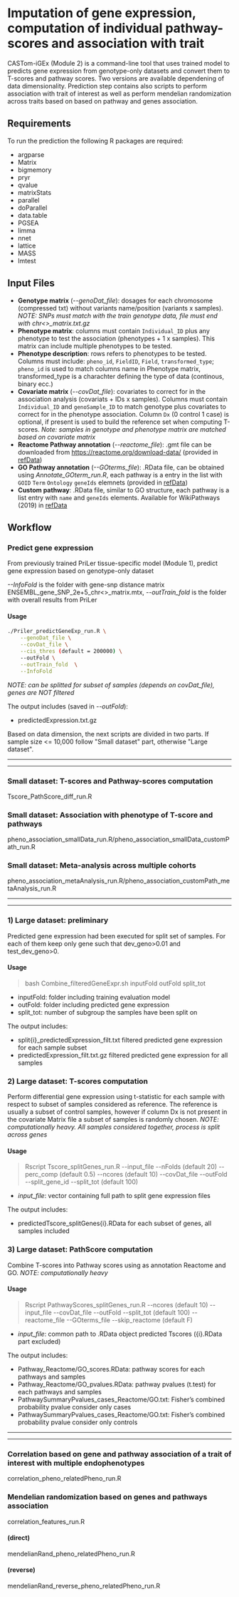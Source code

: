 # Imputation of gene expression, computation of individual pathway-scores and association with trait 
CASTom-iGEx (Module 2) is a command-line tool that uses trained model to predicts gene expression from genotype-only datasets and convert them to T-scores and pathway scores. Two versions are available dependening of data dimensionality. Prediction step contains also scripts to perform association with trait of interest as well as perform mendelian randomization across traits based on based on pathway and genes association.

## Requirements
To run the prediction the following R packages are required:
 - argparse
 - Matrix
 - bigmemory
 - pryr
 - qvalue
 - matrixStats
 - parallel
 - doParallel
 - data.table
 - PGSEA
 - limma
 - nnet
 - lattice
 - MASS
 - lmtest


## Input Files
- **Genotype matrix** (*--genoDat_file*): dosages for each chromosome (compressed txt) without variants name/position (variants x samples).  *NOTE: SNPs must match with the train genotype data, file must end with chr<>_matrix.txt.gz*
- **Phenotype matrix**: columns must contain `Individual_ID` plus any phenotype to test the association (phenotypes + 1 x samples). This matrix can include multiple phenotypes to be tested. 
- **Phenotype description**: rows refers to phenotypes to be tested. Columns must include: `pheno_id`, `FieldID`, `Field`,  `transformed_type`;  `pheno_id` is used to match columns name in Phenotype matrix, transformed_type is a charachter defining the type of data (continous, binary ecc.)
- **Covariate matrix** (*--covDat_file*): covariates to correct for in the association analysis (covariats + IDs x samples). Columns must contain `Individual_ID` and `genoSample_ID` to match genotype plus covariates to correct for in the phenotype association. Column `Dx` (0 control 1 case) is optional, if present is used to build the reference set when computing T-scores. *Note: samples in genotype and phenotype matrix are matched based on covariate matrix*
- **Reactome Pathway annotation** (*--reactome_file*): .gmt file can be downloaded from https://reactome.org/download-data/ (provided in [refData](https://gitlab.mpcdf.mpg.de/luciat/castom-igex/-/tree/master/refData/))
- **GO Pathway annotation** (*--GOterms_file*): .RData file, can be obtained using *Annotate_GOterm_run.R*, each pathway is a entry in the list with `GOID` `Term` `Ontology` `geneIds` elemnets (provided in [refData](https://gitlab.mpcdf.mpg.de/luciat/castom-igex/-/tree/master/refData/))
- **Custom pathway**: .RData file, similar to GO structure, each pathway is a list entry with `name` and `geneIds` elements. Available for WikiPathways (2019) in [refData](https://gitlab.mpcdf.mpg.de/luciat/castom-igex/-/tree/master/refData/)

## Workflow
### Predict gene expression
From previously trained PriLer tissue-specific model (Module 1), predict gene expression based on genotype-only dataset

*--InfoFold* is the folder with gene-snp distance matrix ENSEMBL_gene_SNP_2e+5_chr<>_matrix.mtx, *--outTrain_fold* is the folder with overall results from PriLer

#### Usage
```sh
./Priler_predictGeneExp_run.R \
    --genoDat_file \
    --covDat_file \
    --cis_thres (default = 200000) \
    --outFold \
    --outTrain_fold  \
    --InfoFold
```
*NOTE: can be splitted for subset of samples (depends on covDat_file), genes are NOT filtered*

The output includes (saved in *--outFold*):
- predictedExpression.txt.gz 
 
Based on data dimension, the next scripts are divided in two parts. If sample size <= 10,000 follow "Small dataset" part, otherwise "Large dataset".

***
***

### Small dataset: T-scores and Pathway-scores computation

Tscore_PathScore_diff_run.R

### Small dataset: Association with phenotype of T-score and pathways

pheno_association_smallData_run.R/pheno_association_smallData_customPath_run.R

### Small dataset: Meta-analysis across multiple cohorts

pheno_association_metaAnalysis_run.R/pheno_association_customPath_metaAnalysis_run.R

***
***

### 1) Large dataset: preliminary
Predicted gene expression had been executed for split set of samples. For each of them keep only gene such that dev_geno>0.01 and test_dev_geno>0.

#### Usage
> bash Combine_filteredGeneExpr.sh inputFold outFold split_tot

- inputFold: folder including training evaluation model
- outFold: folder including predicted gene expression
- split_tot: number of subgroup the samples have been split on

The output includes:
- split{i}_predictedExpression_filt.txt filtered predicted gene expression for each sample subset
- predictedExpression_filt.txt.gz filtered predicted gene expression for all samples

### 2) Large dataset: T-scores computation
Perform differential gene expression using t-statistic for each sample with respect to subset of samples considered as reference. The reference is usually a subset of control samples, however if column Dx is not present in the covariate Matrix file a subset of samples is randomly chosen.
*NOTE: computationally heavy. All samples considered together, process is split across genes*
#### Usage
> Rscript Tscore_splitGenes_run.R --input_file --nFolds (default 20) --perc_comp (default 0.5) --ncores (default 10) --covDat_file --outFold --split_gene_id --split_tot (default 100)

- *input_file*: vector containing full path to split gene expression files

The output includes: 
- predictedTscore_splitGenes{i}.RData for each subset of genes, all samples included

### 3) Large dataset: PathScore computation
Combine T-scores into Pathway scores using as annotation Reactome and GO.
*NOTE: computationally heavy*
#### Usage
> Rscript PathwayScores_splitGenes_run.R --ncores (default 10) --input_file  --covDat_file  --outFold --split_tot (default 100) --reactome_file --GOterms_file --skip_reactome (default F)
- *input_file*: common path to .RData object predicted Tscores ({i}.RData part excluded)

The output includes:
- Pathway_Reactome/GO_scores.RData: pathway scores for each pathways and samples
- Pathway_Reactome/GO_pvalues.RData: pathway pvalues (t.test) for each pathways and samples
- PathwaySummaryPvalues_cases_Reactome/GO.txt: Fisher’s combined probability pvalue consider only cases
- PathwaySummaryPvalues_cases_Reactome/GO.txt: Fisher’s combined probability pvalue consider only controls

***
***

### Correlation based on gene and pathway association of a trait of interest with multiple endophenotypes 

correlation_pheno_relatedPheno_run.R

### Mendelian randomization based on genes and pathways association 

correlation_features_run.R

#### (direct)
mendelianRand_pheno_relatedPheno_run.R

#### (reverse)

mendelianRand_reverse_pheno_relatedPheno_run.R


